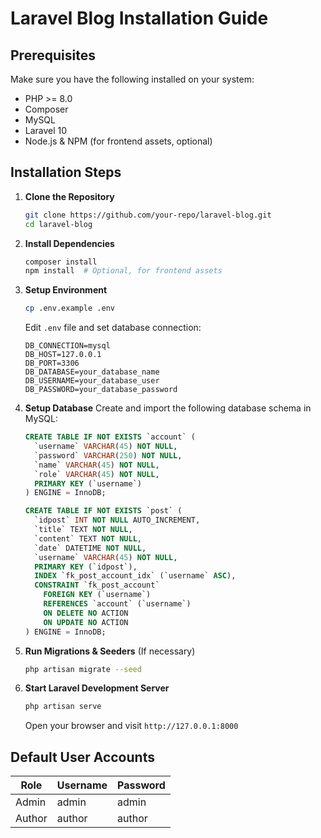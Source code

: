 # Laravel Blog Installation Guide

## Prerequisites

Make sure you have the following installed on your system:

- PHP >= 8.0
- Composer
- MySQL
- Laravel 10
- Node.js & NPM (for frontend assets, optional)

## Installation Steps

1. **Clone the Repository**
   ```sh
   git clone https://github.com/your-repo/laravel-blog.git
   cd laravel-blog
   ```

2. **Install Dependencies**
   ```sh
   composer install
   npm install  # Optional, for frontend assets
   ```

3. **Setup Environment**
   ```sh
   cp .env.example .env
   ```
   Edit `.env` file and set database connection:
   ```env
   DB_CONNECTION=mysql
   DB_HOST=127.0.0.1
   DB_PORT=3306
   DB_DATABASE=your_database_name
   DB_USERNAME=your_database_user
   DB_PASSWORD=your_database_password
   ```

4. **Setup Database**
   Create and import the following database schema in MySQL:
   ```sql
   CREATE TABLE IF NOT EXISTS `account` (
     `username` VARCHAR(45) NOT NULL,
     `password` VARCHAR(250) NOT NULL,
     `name` VARCHAR(45) NOT NULL,
     `role` VARCHAR(45) NOT NULL,
     PRIMARY KEY (`username`)
   ) ENGINE = InnoDB;

   CREATE TABLE IF NOT EXISTS `post` (
     `idpost` INT NOT NULL AUTO_INCREMENT,
     `title` TEXT NOT NULL,
     `content` TEXT NOT NULL,
     `date` DATETIME NOT NULL,
     `username` VARCHAR(45) NOT NULL,
     PRIMARY KEY (`idpost`),
     INDEX `fk_post_account_idx` (`username` ASC),
     CONSTRAINT `fk_post_account`
       FOREIGN KEY (`username`)
       REFERENCES `account` (`username`)
       ON DELETE NO ACTION
       ON UPDATE NO ACTION
   ) ENGINE = InnoDB;
   ```

5. **Run Migrations & Seeders** (If necessary)
   ```sh
   php artisan migrate --seed
   ```

6. **Start Laravel Development Server**
   ```sh
   php artisan serve
   ```
   Open your browser and visit `http://127.0.0.1:8000`

## Default User Accounts

| Role    | Username | Password |
|---------|---------|----------|
| Admin   | admin   | admin    |
| Author  | author  | author   |
